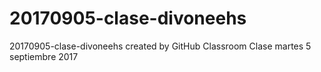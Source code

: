 # 20170905-clase-divoneehs
20170905-clase-divoneehs created by GitHub Classroom
Clase martes 5 septiembre 2017 
